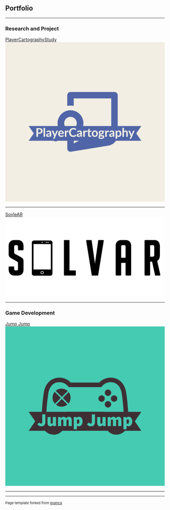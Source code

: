 ## Portfolio

---

### Research and Project  

[PlayerCartographyStudy](/pdf/PlayerCartographyStudy_2022-09-21_1903.pdf)
<img src="images/PlayerCart.jpeg?raw=true"/>

---
[SovleAR](https://github.com/chenruid/SolvAR-project)
<img src="images/SolvARLogo.png?raw=true"/>

---

### Game Development

[Jump Jump](https://github.com/chenruid/Jump-Jump)
<img src="images/Jump Jump-logos.jpeg?raw=true"/>

---




---
<p style="font-size:11px">Page template forked from <a href="https://github.com/evanca/quick-portfolio">evanca</a></p>
<!-- Remove above link if you don't want to attibute -->
